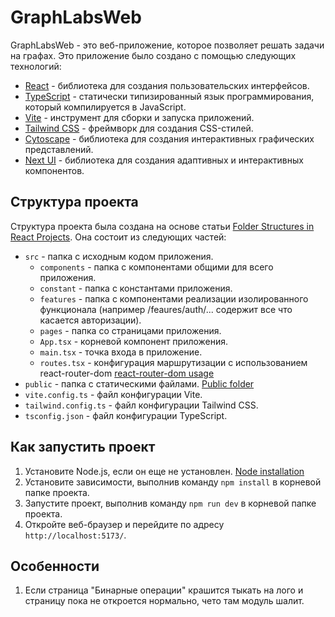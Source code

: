 # GraphLabsWeb

GraphLabsWeb - это веб-приложение, которое позволяет решать задачи на графах. Это приложение было создано с помощью следующих технологий:

- [React](https://ru.reactjs.org/) - библиотека для создания пользовательских интерфейсов.
- [TypeScript](https://www.typescriptlang.org/) - статически типизированный язык программирования, который компилируется в JavaScript.
- [Vite](https://vitejs.dev/) - инструмент для сборки и запуска приложений.
- [Tailwind CSS](https://tailwindcss.com/) - фреймворк для создания CSS-стилей.
- [Cytoscape](https://js.cytoscape.org/) - библиотека для создания интерактивных графических представлений.
- [Next UI](https://nextui.org/) - библиотека для создания адаптивных и интерактивных компонентов.

## Структура проекта

Структура проекта была создана на основе статьи [Folder Structures in React Projects](https://dev.to/itswillt/folder-structures-in-react-projects-3dp8). Она состоит из следующих частей:

- `src` - папка с исходным кодом приложения.
  - `components` - папка с компонентами общими для всего приложения.
  - `constant` - папка с константами приложения.
  - `features` - папка с компонентами реализации изолированного функционала (например /feaures/auth/... содержит все что касается авторизации).
  - `pages` - папка со страницами приложения.
  - `App.tsx` - корневой компонент приложения.
  - `main.tsx` - точка входа в приложение.
  - `routes.tsx` - конфигурация маршрутизации с использованием react-router-dom [react-router-dom usage](https://medium.com/@ahsan-ali-mansoor/define-react-routes-with-better-approach-typescript-d07de782b517)
- `public` - папка с статическими файлами. [Public folder](https://create-react-app.dev/docs/using-the-public-folder/#when-to-use-the-public-folder)
- `vite.config.ts` - файл конфигурации Vite.
- `tailwind.config.ts` - файл конфигурации Tailwind CSS.
- `tsconfig.json` - файл конфигурации TypeScript.

## Как запустить проект

1. Установите Node.js, если он еще не установлен. [Node installation](https://nodejs.org/en/download/package-manager)
2. Установите зависимости, выполнив команду `npm install` в корневой папке проекта.
3. Запустите проект, выполнив команду `npm run dev` в корневой папке проекта.
4. Откройте веб-браузер и перейдите по адресу `http://localhost:5173/`.

## Особенности

1. Если страница "Бинарные операции" крашится тыкать на лого и страницу пока не откроется нормально, чето там модуль шалит.
